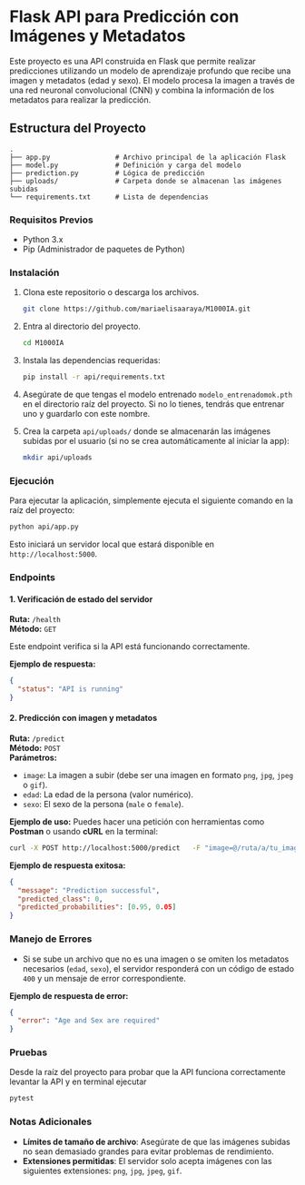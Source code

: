 
# Flask API para Predicción con Imágenes y Metadatos

Este proyecto es una API construida en Flask que permite realizar predicciones utilizando un modelo de aprendizaje profundo que recibe una imagen y metadatos (edad y sexo). El modelo procesa la imagen a través de una red neuronal convolucional (CNN) y combina la información de los metadatos para realizar la predicción.

## Estructura del Proyecto

```
.
├── app.py                # Archivo principal de la aplicación Flask
├── model.py              # Definición y carga del modelo
├── prediction.py         # Lógica de predicción
├── uploads/              # Carpeta donde se almacenan las imágenes subidas
└── requirements.txt      # Lista de dependencias
```

### Requisitos Previos

- Python 3.x
- Pip (Administrador de paquetes de Python)

### Instalación

1. Clona este repositorio o descarga los archivos.

   ```bash
   git clone https://github.com/mariaelisaaraya/M1000IA.git
   ```

2. Entra al directorio del proyecto.

   ```bash
   cd M1000IA
   ```

3. Instala las dependencias requeridas:

   ```bash
   pip install -r api/requirements.txt
   ```

4. Asegúrate de que tengas el modelo entrenado `modelo_entrenadomok.pth` en el directorio raíz del proyecto. Si no lo tienes, tendrás que entrenar uno y guardarlo con este nombre.

5. Crea la carpeta `api/uploads/` donde se almacenarán las imágenes subidas por el usuario (si no se crea automáticamente al iniciar la app):

   ```bash
   mkdir api/uploads
   ```

### Ejecución

Para ejecutar la aplicación, simplemente ejecuta el siguiente comando en la raíz del proyecto:

```bash
python api/app.py
```

Esto iniciará un servidor local que estará disponible en `http://localhost:5000`.

### Endpoints

#### 1. Verificación de estado del servidor

**Ruta:** `/health`  
**Método:** `GET`

Este endpoint verifica si la API está funcionando correctamente.

**Ejemplo de respuesta:**
```json
{
  "status": "API is running"
}
```

#### 2. Predicción con imagen y metadatos

**Ruta:** `/predict`  
**Método:** `POST`  
**Parámetros:**
- `image`: La imagen a subir (debe ser una imagen en formato `png`, `jpg`, `jpeg` o `gif`).
- `edad`: La edad de la persona (valor numérico).
- `sexo`: El sexo de la persona (`male` o `female`).

**Ejemplo de uso:**
Puedes hacer una petición con herramientas como **Postman** o usando **cURL** en la terminal:

```bash
curl -X POST http://localhost:5000/predict   -F "image=@/ruta/a/tu_imagen.jpg"   -F "edad=30"   -F "sexo=male"
```

**Ejemplo de respuesta exitosa:**
```json
{
  "message": "Prediction successful",
  "predicted_class": 0,
  "predicted_probabilities": [0.95, 0.05]
}
```

### Manejo de Errores

- Si se sube un archivo que no es una imagen o se omiten los metadatos necesarios (`edad`, `sexo`), el servidor responderá con un código de estado `400` y un mensaje de error correspondiente.

**Ejemplo de respuesta de error:**
```json
{
  "error": "Age and Sex are required"
}
```

### Pruebas

Desde la raíz del proyecto para probar que la API funciona correctamente levantar la API y en terminal ejecutar
```bash
pytest
```

### Notas Adicionales

- **Límites de tamaño de archivo**: Asegúrate de que las imágenes subidas no sean demasiado grandes para evitar problemas de rendimiento.
- **Extensiones permitidas**: El servidor solo acepta imágenes con las siguientes extensiones: `png`, `jpg`, `jpeg`, `gif`.
